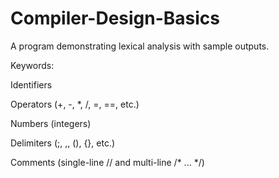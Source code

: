 # Compiler-Design-Basics
A program demonstrating lexical analysis with sample outputs.

Keywords:

Identifiers

Operators (+, -, *, /, =, ==, etc.)

Numbers (integers)

Delimiters (;, ,, (), {}, etc.)

Comments (single-line // and multi-line /* ... */)
